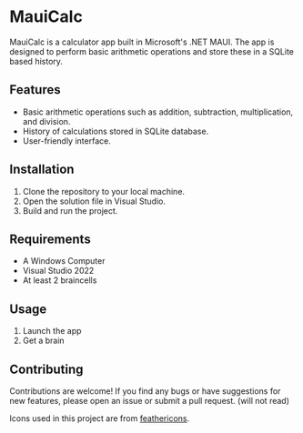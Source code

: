 # MauiCalc

MauiCalc is a calculator app built in Microsoft's .NET MAUI. The app is designed to perform basic arithmetic operations and store these in a SQLite based history. 

## Features

- Basic arithmetic operations such as addition, subtraction, multiplication, and division.
- History of calculations stored in SQLite database.
- User-friendly interface.

## Installation

1. Clone the repository to your local machine.
2. Open the solution file in Visual Studio.
3. Build and run the project.

## Requirements
- A Windows Computer
- Visual Studio 2022
- At least 2 braincells

## Usage

1. Launch the app
2. Get a brain

## Contributing

Contributions are welcome! If you find any bugs or have suggestions for new features, please open an issue or submit a pull request. (will not read)

Icons used in this project are from [feathericons](https://feathericons.com/).
